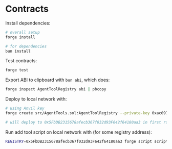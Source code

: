 # Contracts

Install dependencies:

```sh
# overall setup
forge install

# for dependencies
bun install
```

Test contracts:

```sh
forge test
```

Export ABI to clipboard with `bun abi`, which does:

```sh
forge inspect AgentToolRegistry abi | pbcopy
```

Deploy to local network with:

```sh
# using Anvil key
forge create src/AgentTools.sol:AgentToolRegistry --private-key 0xac0974bec39a17e36ba4a6b4d238ff944bacb478cbed5efcae784d7bf4f2ff80 --broadcast

# will deploy to 0x5FbDB2315678afecb367f032d93F642f64180aa3 in first run
```

Run add tool script on local network with (for some registry address):

```sh
REGISTRY=0x5FbDB2315678afecb367f032d93F642f64180aa3 forge script script/AddTool.s.sol:NewTool --rpc-url http://127.0.0.1:8545 --broadcast --private-key 0xac0974bec39a17e36ba4a6b4d238ff944bacb478cbed5efcae784d7bf4f2ff80
```
